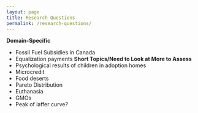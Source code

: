 ```yaml
---
layout: page
title: Research Questions
permalink: /research-questions/
---
```


**Domain-Specific**
* Fossil Fuel Subsidies in Canada
* Equalization payments
**Short Topics/Need to Look at More to Assess**
* Psychological results of children in adoption homes
* Microcredit
* Food deserts
* Pareto Distribution
* Euthanasia
* GMOs
* Peak of laffer curve?








